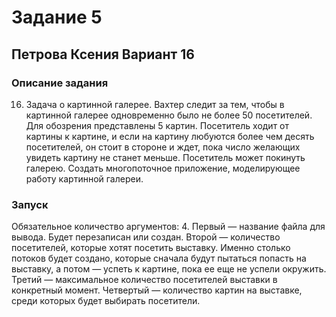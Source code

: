 # Задание 5
## Петрова Ксения Вариант 16
### Описание задания 

16. Задача о картинной галерее. Вахтер следит за тем, чтобы в картинной галерее одновременно было не более 50 посетителей. Для обозрения
представлены 5 картин. Посетитель ходит от картины к картине, и если на картину любуются более чем десять посетителей, он стоит в стороне и ждет, пока число желающих увидеть картину не станет меньше. Посетитель может покинуть галерею. Создать многопоточное приложение, моделирующее работу картинной галереи.

### Запуск

Обязательное количество аргументов: 4.
Первый — название файла для вывода. Будет перезаписан или создан.
Второй — количество посетителей, которые хотят посетить выставку. Именно столько потоков будет создано, которые сначала будут пытаться попасть на выставку, а потом — успеть к картине, пока ее еще не успели окружить.
Третий — максимальное количество посетителей выставки в конкретный момент. 
Четвертый — количество картин на выставке, среди которых будет выбирать посетители.
